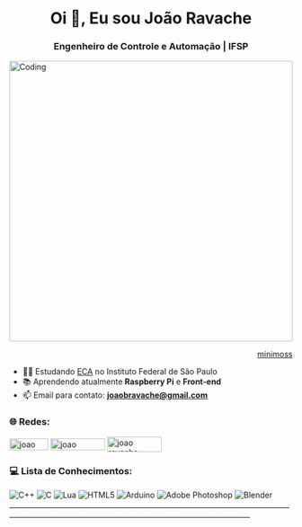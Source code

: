 <h1 align="center">Oi 👋, Eu sou João Ravache</h1>
<h3 align="center">Engenheiro de Controle e Automação | IFSP</h3>

<img align="center" alt="Coding" width="100%" height="500" src="https://64.media.tumblr.com/2244acdfb385ca2c4ba2761ba98f8034/tumblr_pxmcb75ml01xvoqyho1_640.gifv"/>
<p align="right"><a href="https://mini-moss.tumblr.com/post/187621403554/moon-thief-tip-jar-wallpapers-prints" name="minimoss">minimoss</a></p>

- 👨‍🎓 Estudando [ECA](https://slt.ifsp.edu.br/index.php/component/content/article?id=510) no Instituto Federal de São Paulo<br>
- 📚 Aprendendo atualmente **Raspberry Pi** e **Front-end**<br>
- 📫 Email para contato: **joaobravache@gmail.com**

<h3 align="left">🌐 Redes:</h3>
<p align="left">
<a href="https://linkedin.com/in/joaoravache" target="blank"><img align="center" src="https://img.shields.io/badge/LinkedIn-%230077B5.svg?logo=linkedin&logoColor=white" alt="joao ravache" height="21" width="69" /></a>
<a href="https://stackoverflow.com/users/25216719" target="blank"><img align="center" src="https://img.shields.io/badge/-Stackoverflow-FE7A16?logo=stack-overflow&logoColor=white" alt="joao ravache" height="21" width="97" /></a> 
<a href="https://codepen.io/MrNutsu" target="blank"><img align="center" src="https://img.shields.io/badge/Codepen-000000?style=for-the-badge&logo=codepen&logoColor=white" alt="joao ravache" height="27" width="97" /></a> 

<h3 align="left">💻 Lista de Conhecimentos:</h3>

<p align="left">
<img align="center" src="https://img.shields.io/badge/c++-%2300599C.svg?style=for-the-badge&logo=c%2B%2B&logoColor=white" alt="C++"/>
<img align="center" src="https://img.shields.io/badge/c-%2300599C.svg?style=for-the-badge&logo=c&logoColor=white" alt="C"/>
<img align="center" src="https://img.shields.io/badge/lua-%232C2D72.svg?style=for-the-badge&logo=lua&logoColor=white" alt="Lua"/>
<img align="center" src="https://img.shields.io/badge/html5-%23E34F26.svg?style=for-the-badge&logo=html5&logoColor=white" alt="HTML5"/>
<img align="center" src="https://img.shields.io/badge/-Arduino-00979D?style=for-the-badge&logo=Arduino&logoColor=white" alt="Arduino"/>
<img align="center" src="https://img.shields.io/badge/adobe%20photoshop-%2331A8FF.svg?style=for-the-badge&logo=adobe%20photoshop&logoColor=white" alt="Adobe Photoshop"/>
<img align="center" src="https://img.shields.io/badge/blender-%23F5792A.svg?style=for-the-badge&logo=blender&logoColor=white" alt="Blender"/>
_________________________________________________________________________________________________________________________________________________
